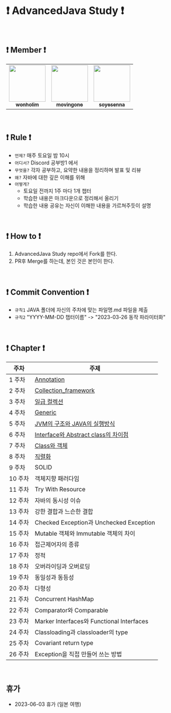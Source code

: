 # ❗️ AdvancedJava Study ❗️

<br/>
  
## ❗️ Member ❗️

<table>
  <tr>
    <td align="center"><a href="https://github.com/wonholim"><img src="https://github.com/wonholim.png" width="100px;" alt=""/><br /><sub><b>wonholim</b></sub></a><br /></td>
    <td align="center"><a href="https://github.com/movingone"><img src="https://github.com/movingone.png" width="100px;" alt=""/><br /><sub><b>movingone</b></sub></a><br /></td>
    <td align="center"><a href="https://github.com/soyesenna"><img src="https://github.com/soyesenna.png" width="100px;" alt=""/><br /><sub><b>soyesenna</b></sub></a><br /></td>
  </tr>
</table>

<br/> 

## ❗️ Rule ❗️
- `언제?` 매주 토요일 밤 10시
- `어디서?` Discord 공부방1 에서
- `무엇을?` 각자 공부하고, 요약한 내용을 정리하며 발표 및 리뷰
- `왜?` 자바에 대한 깊은 이해를 위해   
- `어떻게?` 
  - 토요일 전까지 1주 마다 1개 챕터
  - 학습한 내용은 마크다운으로 정리해서 올리기
  - 학습한 내용 공유는 자신이 이해한 내용을 가르쳐주듯이 설명
  
<br/>

## ❗️ How to ❗️

1. AdvancedJava Study repo에서 Fork를 한다.
2. PR후 Merge를 하는데, 본인 것은 본인이 한다.

<br/>

## ❗️ Commit Convention ❗️
- `규칙1` JAVA 폴더에 자신의 주차에 맞는 파일명.md 파일을 제출
- `규칙2` "YYYY-MM-DD 챕터이름" -> "2023-03-26 동작 파라미터화"


<br/>

## ❗️ Chapter ❗️ 

| 주차    | 주제                              |
| ------ | -------------------------------- |
| 1 주차  | [Annotation](https://github.com/JAVA-STUDY-FAST-AND-STEADY/AdvancedJava/blob/main/Java/Annotation.md)                      |
| 2 주차  | [Collection_framework](https://github.com/movingone/AdvancedJava/blob/main/Java/Collection_framework.md)            |
| 3 주차  | [일급 컬렉션](https://github.com/JAVA-STUDY-FAST-AND-STEADY/AdvancedJava/blob/main/Java/First_Class_Colloection.md)                         |
| 4 주차  | [Generic](https://github.com/JAVA-STUDY-FAST-AND-STEADY/AdvancedJava/blob/main/Java/Generic.md)                          |
| 5 주차  | [JVM의 구조와 JAVA의 실행방식](https://github.com/JAVA-STUDY-FAST-AND-STEADY/AdvancedJava/blob/main/Java/JVM_JAVA.md)          |
| 6 주차  | [Interface와 Abstract class의 차이점](https://github.com/JAVA-STUDY-FAST-AND-STEADY/AdvancedJava/blob/main/Java/Interface%EC%99%80%20Abstract%20class%EC%9D%98%20%EC%B0%A8%EC%9D%B4%EC%A0%90.md)                 |
| 7 주차  | [Class와 객체](https://github.com/JAVA-STUDY-FAST-AND-STEADY/AdvancedJava/blob/main/Java/Class%EC%99%80%20%EA%B0%9D%EC%B2%B4.md)                       |
| 8 주차  | [직렬화](https://github.com/JAVA-STUDY-FAST-AND-STEADY/AdvancedJava/blob/main/Java/Serialization.md)                     |
| 9 주차  | SOLID               |
| 10 주차 | 객체지향 패러다임           |
| 11 주차 | Try With Resource           |
| 12 주차 | 자바의 동시성 이슈                |
| 13 주차 | 강한 결합과 느슨한 결합                        |
| 14 주차 | Checked Exception과 Unchecked Exception                     |
| 15 주차 | Mutable 객체와 Immutable 객체의 차이 |
| 16 주차 | 접근제어자의 종류 |
| 17 주차 | 정적                    |
| 18 주차 | 오버라이딩과 오버로딩                |
| 19 주차 | 동일성과 동등성                  |
| 20 주차 | 다형성     |
| 21 주차 | Concurrent HashMap            |
| 22 주차 | Comparator와 Comparable        |
| 23 주차 | Marker Interfaces와 Functional Interfaces |
| 24 주차 | Classloading과 classloader의 type |
| 25 주차 | Covariant return type |
| 26 주차 | Exception을 직접 만들어 쓰는 방법 |

<br/>   

## 휴가

- 2023-06-03 휴가 (일본 여행)
